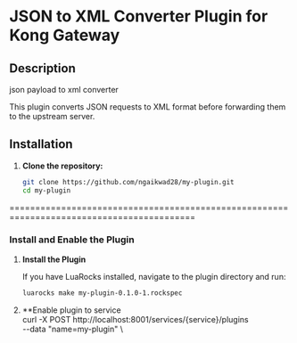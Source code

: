 # JSON to XML Converter Plugin for Kong Gateway
## Description

json payload to xml converter


This plugin converts JSON requests to XML format before forwarding them to the upstream server.
   
   ## Installation
1. **Clone the repository:**

   ```bash
   git clone https://github.com/ngaikwad28/my-plugin.git
   cd my-plugin
==========================================================================================


  ###  Install and Enable the Plugin

1. **Install the Plugin**

   If you have LuaRocks installed, navigate to the plugin directory and run:

   ```bash
   luarocks make my-plugin-0.1.0-1.rockspec

2. **Enable plugin to service  
curl -X POST http://localhost:8001/services/{service}/plugins \
  --data "name=my-plugin" \
  

